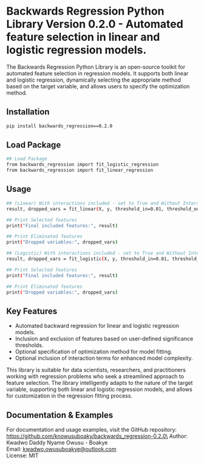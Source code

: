 # Backwards Regression Python Library Version 0.2.0 - Automated feature selection in linear and logistic regression models. 

The Backwards Regression Python Library is an open-source toolkit for automated feature selection in regression models. It supports both linear and logistic regression, dynamically selecting the appropriate method based on the target variable, and allows users to specify the optimization method.

## Installation
```bash
pip install backwards_regression==0.2.0
```

## Load Package
```bash
## Load Package
from backwards_regression import fit_logistic_regression
from backwards_regression import fit_linear_regression
```

## Usage
```bash
## (Linear) With interactions included - set to True and Without Interactions included - set to False
result, dropped_vars = fit_linear(X, y, threshold_in=0.01, threshold_out=0.05, include_interactions=True, verbose=True, method='pinv')

## Print Selected features
print("Final included features:", result)

## Print Eliminated features
print("Dropped variables:", dropped_vars)
```
```bash
## (Logistic) With interactions included - set to True and Without Interactions included - set to False
result, dropped_vars = fit_logistic(X, y, threshold_in=0.01, threshold_out=0.05, include_interactions=True, verbose=True, method='bfgs')

## Print Selected features
print("Final included features:", result)

## Print Eliminated features
print("Dropped variables:", dropped_vars)
```

## Key Features
- Automated backward regression for linear and logistic regression models.
- Inclusion and exclusion of features based on user-defined significance thresholds.
- Optional specification of optimization method for model fitting.
- Optional inclusion of interaction terms for enhanced model complexity.

This library is suitable for data scientists, researchers, and practitioners working with regression problems who seek a streamlined approach to feature selection. The library intelligently adapts to the nature of the target variable, supporting both linear and logistic regression models, and allows for customization in the regression fitting process.

## Documentation & Examples
For documentation and usage examples, visit the GitHub repository: https://github.com/knowusuboaky/backwards_regression-0.2.0\
Author: Kwadwo Daddy Nyame Owusu - Boakye\
Email: kwadwo.owusuboakye@outlook.com\
License: MIT

